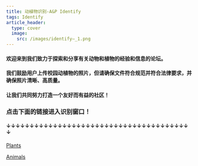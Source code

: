 ```yaml
---
title: 动植物识别-A&P Identify
tags: Identify
article_header:
  type: cover
  image:
    src: /images/identify—_1.png
---
```


#### 欢迎来到我们致力于探索和分享有关动物和植物的经验和信息的论坛。

#### 我们鼓励用户上传校园动植物的照片，但请确保文件符合规范并符合法律要求，并确保照片清晰、高质量。

#### 让我们共同努力打造一个友好而有益的社区！

### 点击下面的链接进入识别窗口！

#### ↓↓↓↓↓↓↓↓↓↓↓↓↓↓↓↓↓↓↓↓↓↓↓↓↓↓↓↓↓↓↓↓↓↓↓↓↓↓↓↓

[Plants](http://localhost:8504/)

[Animals](http://localhost:8506/)

<!--more-->
